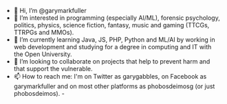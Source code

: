 - 👋 Hi, I’m @garymarkfuller
- 👀 I’m interested in programming (especially AI/ML), forensic psychology, politics, physics, science fiction, fantasy, music and gaming (TTCGs, TTRPGs and MMOs).
- 🌱 I’m currently learning Java, JS, PHP, Python and ML/AI by working in web development and studying for a degree in computing and IT with the Open University.
- 💞️ I’m looking to collaborate on projects that help to prevent harm and that support the vulnerable.
- 📫 How to reach me: I'm on Twitter as garygabbles, on Facebook as garymarkfuller and on most other platforms as phobosdeimosg (or just phobosdeimos). - 

<!---
garymarkfuller/garymarkfuller is a ✨ special ✨ repository because its `README.md` (this file) appears on your GitHub profile.
You can click the Preview link to take a look at your changes.
--->
